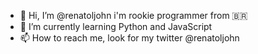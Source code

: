 - 👋 Hi, I’m @renatoljohn i'm rookie programmer from 🇧🇷 
- 🌱 I’m currently learning Python and JavaScript
- 📫 How to reach me, look for my twitter @renatoljohn

<!---
renatoljohn/renatoljohn is a ✨ special ✨ repository because its `README.md` (this file) appears on your GitHub profile.
You can click the Preview link to take a look at your changes.
--->
